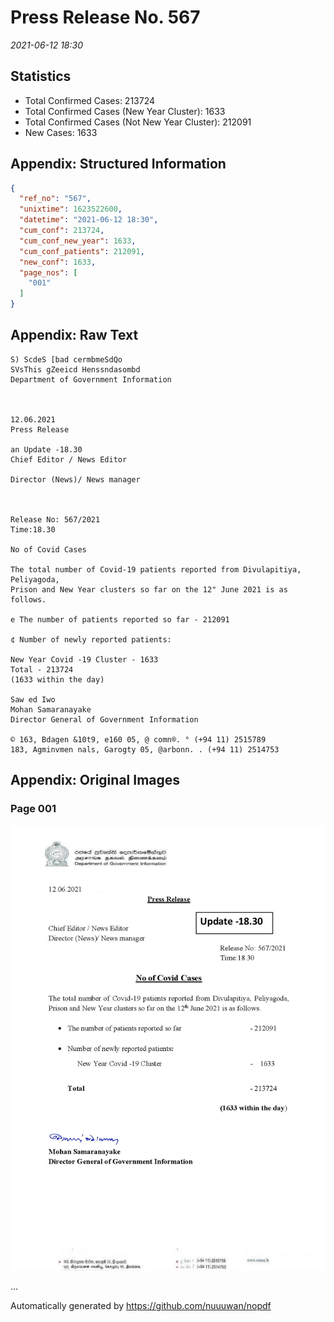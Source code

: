 
# Press Release No. 567
*2021-06-12 18:30*
## Statistics
* Total Confirmed Cases: 213724
* Total Confirmed Cases (New Year Cluster): 1633
* Total Confirmed Cases (Not New Year Cluster): 212091
* New Cases: 1633




## Appendix: Structured Information
```json
{
  "ref_no": "567",
  "unixtime": 1623522600,
  "datetime": "2021-06-12 18:30",
  "cum_conf": 213724,
  "cum_conf_new_year": 1633,
  "cum_conf_patients": 212091,
  "new_conf": 1633,
  "page_nos": [
    "001"
  ]
}
```

## Appendix: Raw Text
```text
S) ScdeS [bad cermbmeSdQo
SVsThis gZeeicd Henssndasombd
Department of Government Information

 

12.06.2021
Press Release

an Update -18.30
Chief Editor / News Editor

Director (News)/ News manager

 

Release No: 567/2021
Time:18.30

No of Covid Cases

The total number of Covid-19 patients reported from Divulapitiya, Peliyagoda,
Prison and New Year clusters so far on the 12" June 2021 is as follows.

e The number of patients reported so far - 212091

¢ Number of newly reported patients:

New Year Covid -19 Cluster - 1633
Total - 213724
(1633 within the day)

Saw ed Iwo
Mohan Samaranayake
Director General of Government Information

© 163, Bdagen &10t9, e160 05, @ comn®. ° (+94 11) 2515789
183, Agminvmen nals, Garogty 05, @arbonn. . (+94 11) 2514753

```

## Appendix: Original Images

### Page 001

![page_no](https://raw.githubusercontent.com/nuuuwan/nopdf_data/main/nopdf.dgigovlk.ref567.page001.jpeg)
        

...

Automatically generated by https://github.com/nuuuwan/nopdf

    
    